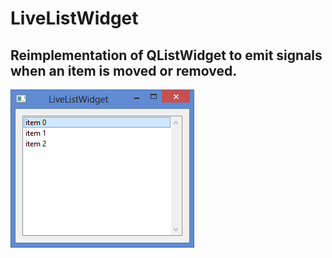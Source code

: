 LiveListWidget
==========

## Reimplementation of QListWidget to emit signals when an item is moved or removed.

![LiveListWidget Screenshot](./window.png "2013-03-01")
